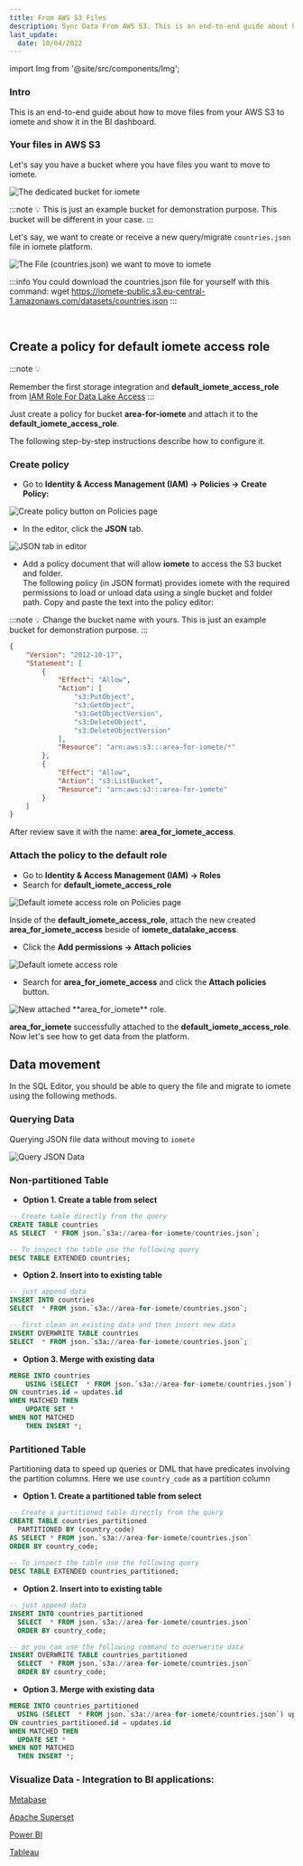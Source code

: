 ```yaml
---
title: From AWS S3 Files
description: Sync Data From AWS S3. This is an end-to-end guide about how to move files from your AWS S3 to iomete and show it in the BI dashboard.
last_update:
  date: 10/04/2022
---
```


import Img from '@site/src/components/Img';

### Intro

This is an end-to-end guide about how to move files from your AWS S3 to iomete and show it in the BI dashboard.

### Your files in AWS S3

Let's say you have a bucket where you have files you want to move to iomete.

<Img src="/img/guides/bucket.png" alt="The dedicated bucket for iomete"/>

:::note
💡 This is just an example bucket for demonstration purpose. This bucket will be different in your case.
:::

Let's say, we want to create or receive a new query/migrate `countries.json` file in iomete platform.

<Img src="/img/guides/countries.png" alt="The File (countries.json) we want to move to iomete"/>

<br/>

:::info You could download the countries.json file for yourself with this command:
wget <a href="https://iomete-public.s3.eu-central-1.amazonaws.com/datasets/countries.json" target="blank"> https\://iomete-public.s3.eu-central-1.amazonaws.com/datasets/countries.json</a>
:::

<br/>

## Create a policy for default iomete access role

:::note 💡

Remember the first storage integration and **default_iomete_access_role**  from 
[IAM Role For Data Lake Access](https://iomete.com/docs/administration-guide/iam-role-for-datalake-access)
:::

Just create a policy for bucket **area-for-iomete** and attach it to the **default_iomete_access_role**. 

The following step-by-step instructions describe how to configure it.

### Create policy

- Go to **Identity & Access Management (IAM) -> Policies -> Create Policy:**

<Img src="/img/guides/create-policy-button.png" alt="Create policy button on Policies page"/>

- In the editor, click the **JSON** tab.

<Img src="/img/guides/json-tab.png" alt="JSON tab in editor"/>

- Add a policy document that will allow **iomete** to access the S3 bucket and folder.  
  The following policy (in JSON format) provides iomete with the required permissions to load or unload data using a single bucket and folder path. Copy and paste the text into the policy editor:

:::note
💡 Change the bucket name with yours. This is just an example bucket for demonstration 
purpose.
:::

```json json
{
    "Version": "2012-10-17",
    "Statement": [
        {
            "Effect": "Allow",
            "Action": [
                "s3:PutObject",
                "s3:GetObject",
                "s3:GetObjectVersion",
                "s3:DeleteObject",
                "s3:DeleteObjectVersion"
            ],
            "Resource": "arn:aws:s3:::area-for-iomete/*"
        },
        {
            "Effect": "Allow",
            "Action": "s3:ListBucket",
            "Resource": "arn:aws:s3:::area-for-iomete"
        }
    ]
}
```


After review save it with the name: **area_for_iomete_access**.

### Attach the policy to the default role

- Go to **Identity & Access Management (IAM) -> Roles**
- Search for **default_iomete_access_role**

<Img src="/img/guides/default_iomete_access_role.png" alt="Default iomete access role on Policies page"/>

Inside of the **default_iomete_access_role**, attach the new created **area_for_iomete_access** beside of **iomete_datalake_access**.

- Click the **Add permissions -> Attach policies**

<Img src="/img/guides/attach-policy.png" alt="Default iomete access role"/>

- Search for **area_for_iomete_access** and click the **Attach policies** button.

<Img src="/img/guides/attached-policy.png" alt="New attached **area_for_iomete** role."/>

**area_for_iomete** successfully attached to the **default_iomete_access_role**. Now let's see how to get data from the platform.


## Data movement

In the SQL Editor, you should be able to query the file and migrate to iomete using the following methods.

### Querying Data

Querying JSON file data without moving to `iomete`

<Img src="/img/guides/querying-data.png" alt="Query JSON Data"/>

### Non-partitioned Table

- **Option 1. Create a table from select**

```sql SQL
-- Create table directly from the query
CREATE TABLE countries
AS SELECT  * FROM json.`s3a://area-for-iomete/countries.json`;

-- To inspect the table use the following query
DESC TABLE EXTENDED countries;
```


- **Option 2. Insert into to existing table**

```sql
-- just append data
INSERT INTO countries
SELECT  * FROM json.`s3a://area-for-iomete/countries.json`;

-- first clean an existing data and then insert new data
INSERT OVERWRITE TABLE countries
SELECT  * FROM json.`s3a://area-for-iomete/countries.json`;
```


- **Option 3. Merge with existing data**

```sql
MERGE INTO countries
    USING (SELECT  * FROM json.`s3a://area-for-iomete/countries.json`) updates
ON countries.id = updates.id
WHEN MATCHED THEN
    UPDATE SET *
WHEN NOT MATCHED
    THEN INSERT *;
```

### Partitioned Table

Partitioning data to speed up queries or DML that have predicates involving the partition columns. Here we use `country_code` as a partition column

- **Option 1. Create a partitioned table from select**

```sql SQL
-- Create a partitioned table directly from the query
CREATE TABLE countries_partitioned
  PARTITIONED BY (country_code)
AS SELECT * FROM json.`s3a://area-for-iomete/countries.json` 
ORDER BY country_code;
         
-- To inspect the table use the following query
DESC TABLE EXTENDED countries_partitioned;
```



- **Option 2. Insert into to existing table**

```sql SQL
-- just append data
INSERT INTO countries_partitioned
  SELECT  * FROM json.`s3a://area-for-iomete/countries.json`
  ORDER BY country_code;

-- or you can use the following command to overwerite data
INSERT OVERWRITE TABLE countries_partitioned
  SELECT  * FROM json.`s3a://area-for-iomete/countries.json`
  ORDER BY country_code;
```


- **Option 3. Merge with existing data**

```sql
MERGE INTO countries_partitioned
  USING (SELECT  * FROM json.`s3a://area-for-iomete/countries.json`) updates
ON countries_partitioned.id = updates.id
WHEN MATCHED THEN
  UPDATE SET *
WHEN NOT MATCHED
  THEN INSERT *;
```

### Visualize Data - Integration to BI applications:

[Metabase](/docs/guides/how-to-connect-iomete-and-metabase-bi)

[Apache Superset](/docs/guides/how-to-connect-iomete-and-apache-superset)

[Power BI](/docs/guides/power-bi)

[Tableau](/docs/guides/iomete-tableau-integration)